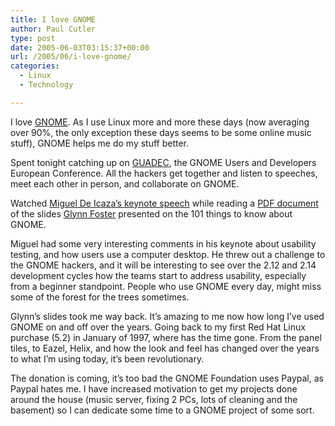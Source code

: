 ```yaml
---
title: I love GNOME
author: Paul Cutler
type: post
date: 2005-06-03T03:15:37+00:00
url: /2005/06/i-love-gnome/
categories:
  - Linux
  - Technology

---
```

I love [GNOME][1]. As I use Linux more and more these days (now averaging over 90%, the only exception these days seems to be some online music stuff), GNOME helps me do my stuff better.

Spent tonight catching up on [GUADEC][2], the GNOME Users and Developers European Conference. All the hackers get together and listen to speeches, meet each other in person, and collaborate on GNOME.

Watched [Miguel De Icaza&#8217;s keynote speech][3] while reading a [PDF document][4] of the slides [Glynn Foster][5] presented on the 101 things to know about GNOME.

Miguel had some very interesting comments in his keynote about usability testing, and how users use a computer desktop. He threw out a challenge to the GNOME hackers, and it will be interesting to see over the 2.12 and 2.14 development cycles how the teams start to address usability, especially from a beginner standpoint. People who use GNOME every day, might miss some of the forest for the trees sometimes.

Glynn&#8217;s slides took me way back. It&#8217;s amazing to me now how long I&#8217;ve used GNOME on and off over the years. Going back to my first Red Hat Linux purchase (5.2) in January of 1997, where has the time gone. From the panel tiles, to Eazel, Helix, and how the look and feel has changed over the years to what I&#8217;m using today, it&#8217;s been revolutionary.

The donation is coming, it&#8217;s too bad the GNOME Foundation uses Paypal, as Paypal hates me. I have increased motivation to get my projects done around the house (music server, fixing 2 PCs, lots of cleaning and the basement) so I can dedicate some time to a GNOME project of some sort.

 [1]: http://www.gnome.org
 [2]: http://2005.guadec.org
 [3]: http://stream.fluendo.com/archive/6uadec/Miguel_De_Icaza_-_Keynote.ogg
 [4]: http://http://mediacast.sun.com/share/calum/101_gnome_things.pdf
 [5]: http://www.gnome.org/~gman/blog/